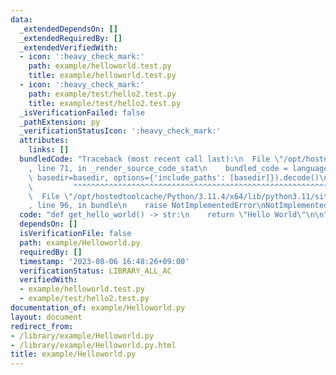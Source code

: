 ```yaml
---
data:
  _extendedDependsOn: []
  _extendedRequiredBy: []
  _extendedVerifiedWith:
  - icon: ':heavy_check_mark:'
    path: example/helloworld.test.py
    title: example/helloworld.test.py
  - icon: ':heavy_check_mark:'
    path: example/test/hello2.test.py
    title: example/test/hello2.test.py
  _isVerificationFailed: false
  _pathExtension: py
  _verificationStatusIcon: ':heavy_check_mark:'
  attributes:
    links: []
  bundledCode: "Traceback (most recent call last):\n  File \"/opt/hostedtoolcache/Python/3.11.4/x64/lib/python3.11/site-packages/onlinejudge_verify/documentation/build.py\"\
    , line 71, in _render_source_code_stat\n    bundled_code = language.bundle(stat.path,\
    \ basedir=basedir, options={'include_paths': [basedir]}).decode()\n          \
    \         ^^^^^^^^^^^^^^^^^^^^^^^^^^^^^^^^^^^^^^^^^^^^^^^^^^^^^^^^^^^^^^^^^^^^^^^^^^^^^^^^^\n\
    \  File \"/opt/hostedtoolcache/Python/3.11.4/x64/lib/python3.11/site-packages/onlinejudge_verify/languages/python.py\"\
    , line 96, in bundle\n    raise NotImplementedError\nNotImplementedError\n"
  code: "def get_hello_world() -> str:\n    return \"Hello World\"\n\n"
  dependsOn: []
  isVerificationFile: false
  path: example/Helloworld.py
  requiredBy: []
  timestamp: '2023-08-06 16:48:26+09:00'
  verificationStatus: LIBRARY_ALL_AC
  verifiedWith:
  - example/helloworld.test.py
  - example/test/hello2.test.py
documentation_of: example/Helloworld.py
layout: document
redirect_from:
- /library/example/Helloworld.py
- /library/example/Helloworld.py.html
title: example/Helloworld.py
---
```

